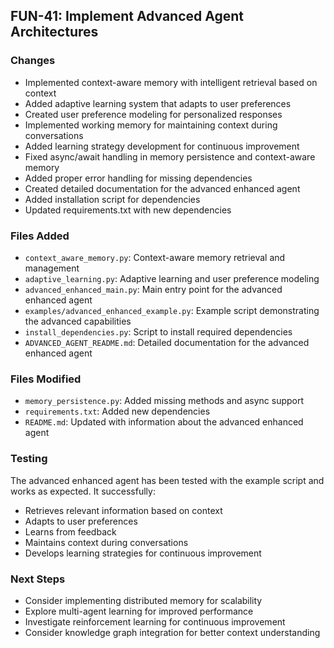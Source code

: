## FUN-41: Implement Advanced Agent Architectures

### Changes

- Implemented context-aware memory with intelligent retrieval based on context
- Added adaptive learning system that adapts to user preferences
- Created user preference modeling for personalized responses
- Implemented working memory for maintaining context during conversations
- Added learning strategy development for continuous improvement
- Fixed async/await handling in memory persistence and context-aware memory
- Added proper error handling for missing dependencies
- Created detailed documentation for the advanced enhanced agent
- Added installation script for dependencies
- Updated requirements.txt with new dependencies

### Files Added

- `context_aware_memory.py`: Context-aware memory retrieval and management
- `adaptive_learning.py`: Adaptive learning and user preference modeling
- `advanced_enhanced_main.py`: Main entry point for the advanced enhanced agent
- `examples/advanced_enhanced_example.py`: Example script demonstrating the advanced capabilities
- `install_dependencies.py`: Script to install required dependencies
- `ADVANCED_AGENT_README.md`: Detailed documentation for the advanced enhanced agent

### Files Modified

- `memory_persistence.py`: Added missing methods and async support
- `requirements.txt`: Added new dependencies
- `README.md`: Updated with information about the advanced enhanced agent

### Testing

The advanced enhanced agent has been tested with the example script and works as expected. It successfully:

- Retrieves relevant information based on context
- Adapts to user preferences
- Learns from feedback
- Maintains context during conversations
- Develops learning strategies for continuous improvement

### Next Steps

- Consider implementing distributed memory for scalability
- Explore multi-agent learning for improved performance
- Investigate reinforcement learning for continuous improvement
- Consider knowledge graph integration for better context understanding
